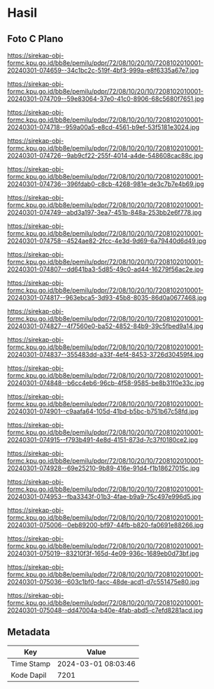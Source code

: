 # Hasil

## Foto C Plano

https://sirekap-obj-formc.kpu.go.id/bb8e/pemilu/pdpr/72/08/10/20/10/7208102010001-20240301-074659--34c1bc2c-519f-4bf3-999a-e8f6335a67e7.jpg

https://sirekap-obj-formc.kpu.go.id/bb8e/pemilu/pdpr/72/08/10/20/10/7208102010001-20240301-074709--59e83064-37e0-41c0-8906-68c5680f7651.jpg

https://sirekap-obj-formc.kpu.go.id/bb8e/pemilu/pdpr/72/08/10/20/10/7208102010001-20240301-074718--959a00a5-e8cd-4561-b9ef-53f5181e3024.jpg

https://sirekap-obj-formc.kpu.go.id/bb8e/pemilu/pdpr/72/08/10/20/10/7208102010001-20240301-074726--9ab9cf22-255f-4014-a4de-548608cac88c.jpg

https://sirekap-obj-formc.kpu.go.id/bb8e/pemilu/pdpr/72/08/10/20/10/7208102010001-20240301-074736--396fdab0-c8cb-4268-981e-de3c7b7e4b69.jpg

https://sirekap-obj-formc.kpu.go.id/bb8e/pemilu/pdpr/72/08/10/20/10/7208102010001-20240301-074749--abd3a197-3ea7-451b-848a-253bb2e6f778.jpg

https://sirekap-obj-formc.kpu.go.id/bb8e/pemilu/pdpr/72/08/10/20/10/7208102010001-20240301-074758--4524ae82-2fcc-4e3d-9d69-6a79440d6d49.jpg

https://sirekap-obj-formc.kpu.go.id/bb8e/pemilu/pdpr/72/08/10/20/10/7208102010001-20240301-074807--dd641ba3-5d85-49c0-ad44-16279f56ac2e.jpg

https://sirekap-obj-formc.kpu.go.id/bb8e/pemilu/pdpr/72/08/10/20/10/7208102010001-20240301-074817--963ebca5-3d93-45b8-8035-86d0a0677468.jpg

https://sirekap-obj-formc.kpu.go.id/bb8e/pemilu/pdpr/72/08/10/20/10/7208102010001-20240301-074827--4f7560e0-ba52-4852-84b9-39c5fbed9a14.jpg

https://sirekap-obj-formc.kpu.go.id/bb8e/pemilu/pdpr/72/08/10/20/10/7208102010001-20240301-074837--355483dd-a33f-4ef4-8453-3726d30459f4.jpg

https://sirekap-obj-formc.kpu.go.id/bb8e/pemilu/pdpr/72/08/10/20/10/7208102010001-20240301-074848--b6cc4eb6-96cb-4f58-9585-be8b31f0e33c.jpg

https://sirekap-obj-formc.kpu.go.id/bb8e/pemilu/pdpr/72/08/10/20/10/7208102010001-20240301-074901--c9aafa64-105d-41bd-b5bc-b751b67c58fd.jpg

https://sirekap-obj-formc.kpu.go.id/bb8e/pemilu/pdpr/72/08/10/20/10/7208102010001-20240301-074915--f793b491-4e8d-4151-873d-7c37f0180ce2.jpg

https://sirekap-obj-formc.kpu.go.id/bb8e/pemilu/pdpr/72/08/10/20/10/7208102010001-20240301-074928--69e25210-9b89-416e-91d4-f1b18627015c.jpg

https://sirekap-obj-formc.kpu.go.id/bb8e/pemilu/pdpr/72/08/10/20/10/7208102010001-20240301-074953--fba3343f-01b3-4fae-b9a9-75c497e996d5.jpg

https://sirekap-obj-formc.kpu.go.id/bb8e/pemilu/pdpr/72/08/10/20/10/7208102010001-20240301-075006--0eb89200-bf97-44fb-b820-fa0691e88266.jpg

https://sirekap-obj-formc.kpu.go.id/bb8e/pemilu/pdpr/72/08/10/20/10/7208102010001-20240301-075019--83210f3f-165d-4e09-936c-1689eb0d73bf.jpg

https://sirekap-obj-formc.kpu.go.id/bb8e/pemilu/pdpr/72/08/10/20/10/7208102010001-20240301-075036--603c1bf0-facc-48de-acd1-d7c551475e80.jpg

https://sirekap-obj-formc.kpu.go.id/bb8e/pemilu/pdpr/72/08/10/20/10/7208102010001-20240301-075048--dd47004a-b40e-4fab-abd5-c7efd8281acd.jpg


## Metadata

| Key        | Value               |
| ---------- | ------------------- |
| Time Stamp | 2024-03-01 08:03:46 |
| Kode Dapil | 7201                |



